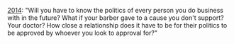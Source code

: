 <a href="http://scripting.com/2014/04/03/politicsNecessarilyCreatesDivisions.html">2014</a>: "Will you have to know the politics of every person you do business with in the future? What if your barber gave to a cause you don't support? Your doctor? How close a relationship does it have to be for their politics to be approved by whoever you look to approval for?"
